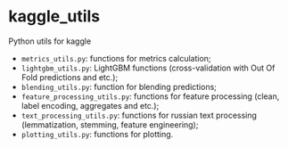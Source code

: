 # kaggle_utils
Python utils for kaggle

- `metrics_utils.py`: functions for metrics calculation;
- `lightgbm_utils.py`: LightGBM functions (cross-validation with Out Of Fold predictions and etc.);
- `blending_utils.py`: function for blending predictions;
- `feature_processing_utils.py`: functions for feature processing (clean, label encoding, aggregates and etc.);
- `text_processing_utils.py`: functions for russian text processing (lemmatization, stemming, feature engineering);
- `plotting_utils.py`: functions for plotting.
